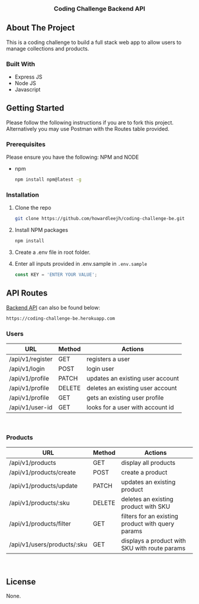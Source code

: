 <!-- PROJECT LOGO -->
<br />
<div align="center">
<h3 align="center">Coding Challenge Backend API</h3>
</div>


<!-- ABOUT THE PROJECT -->
## About The Project

This is a coding challenge to build a full stack web app to allow users to manage collections and products.

### Built With

* Express JS
* Node JS
* Javascript


<!-- GETTING STARTED -->
## Getting Started

Please follow the following instructions if you are to fork this project. Alternatively you may use Postman with the Routes table provided.

### Prerequisites

Please ensure you have the following: NPM and NODE
* npm
  ```sh
  npm install npm@latest -g
  ```

### Installation

1. Clone the repo
   ```sh
   git clone https://github.com/howardleejh/coding-challenge-be.git
   ```
3. Install NPM packages
   ```sh
   npm install
   ```
4. Create a .env file in root folder.
   
5. Enter all inputs provided in .env.sample in `.env.sample`
   ```js
   const KEY = 'ENTER YOUR VALUE';
   ```


<!--  API ROUTES -->

## API Routes

[Backend API](https://coding-challenge-be.herokuapp.com) can also be found below:
```sh
https://coding-challenge-be.herokuapp.com
```


### Users

| **URL** | **Method** | **Actions** |
|------------|-------------|------------|
| /api/v1/register        | GET | registers a user
| /api/v1/login     | POST | login user
| /api/v1/profile    | PATCH | updates an existing user account
| /api/v1/profile   | DELETE | deletes an existing user account      
| /api/v1/profile  | GET | gets an existing user profile
| /api/v1/user-id      | GET | looks for a user with account id

<br />


### Products

| **URL** | **Method** | **Actions** |
|------------|-------------|------------|
| /api/v1/products | GET | display all products
| /api/v1/products/create | POST | create a product
| /api/v1/products/update | PATCH | updates an existing product
| /api/v1/products/:sku | DELETE | deletes an existing product with SKU  
| /api/v1/products/filter | GET | filters for an existing product with query params
| /api/v1/users/products/:sku | GET | displays a product with SKU with route params

<br />



<!-- LICENSE -->
## License

None.
